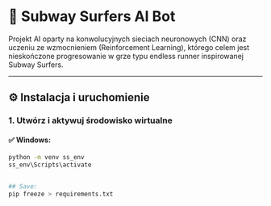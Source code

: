 # 🧠 Subway Surfers AI Bot

Projekt AI oparty na konwolucyjnych sieciach neuronowych (CNN) oraz uczeniu ze wzmocnieniem (Reinforcement Learning), którego celem jest nieskończone progresowanie w grze typu endless runner inspirowanej Subway Surfers.

---

## ⚙️ Instalacja i uruchomienie

### 1. Utwórz i aktywuj środowisko wirtualne

#### ✅ Windows:
```bash
python -m venv ss_env
ss_env\Scripts\activate


## Save:
pip freeze > requirements.txt